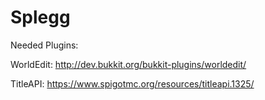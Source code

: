 # Splegg
Needed Plugins:

WorldEdit: http://dev.bukkit.org/bukkit-plugins/worldedit/

TitleAPI: https://www.spigotmc.org/resources/titleapi.1325/
